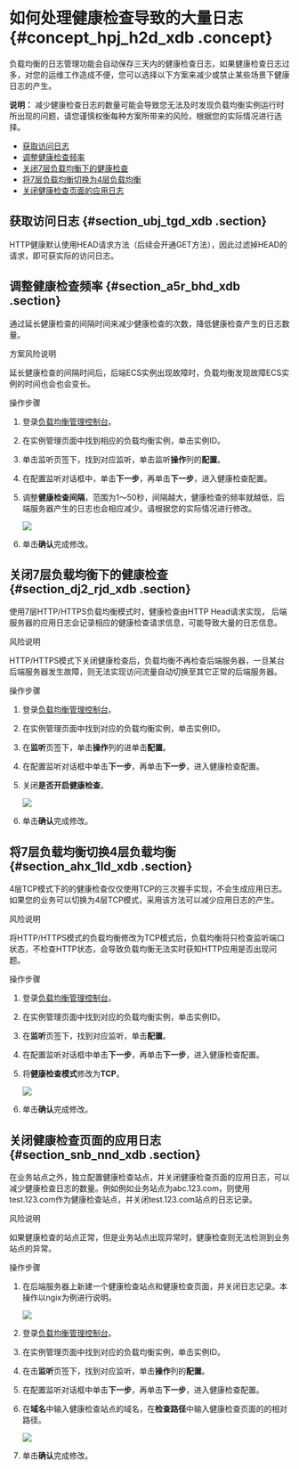# 如何处理健康检查导致的大量日志 {#concept_hpj_h2d_xdb .concept}

负载均衡的日志管理功能会自动保存三天内的健康检查日志，如果健康检查日志过多，对您的运维工作造成不便，您可以选择以下方案来减少或禁止某些场景下健康日志的产生。

**说明：** 减少健康检查日志的数量可能会导致您无法及时发现负载均衡实例运行时所出现的问题，请您谨慎权衡每种方案所带来的风险，根据您的实际情况进行选择。

-   [获取访问日志](#section_ubj_tgd_xdb)
-   [调整健康检查频率](#section_a5r_bhd_xdb)
-   [关闭7层负载均衡下的健康检查](#section_dj2_rjd_xdb)
-   [将7层负载均衡切换为4层负载均衡](#section_ahx_1ld_xdb)
-   [关闭健康检查页面的应用日志](#section_snb_nnd_xdb)

## 获取访问日志 {#section_ubj_tgd_xdb .section}

HTTP健康默认使用HEAD请求方法（后续会开通GET方法），因此过滤掉HEAD的请求，即可获实际的访问日志。

## 调整健康检查频率 {#section_a5r_bhd_xdb .section}

通过延长健康检查的间隔时间来减少健康检查的次数，降低健康检查产生的日志数量。

方案风险说明

延长健康检查的间隔时间后，后端ECS实例出现故障时，负载均衡发现故障ECS实例的时间也会也会变长。

操作步骤

1.  登录[负载均衡管理控制台](https://slbnew.console.aliyun.com/)。
2.  在实例管理页面中找到相应的负载均衡实例，单击实例ID。
3.  单击监听页签下，找到对应监听，单击监听**操作**列的**配置**。
4.  在配置监听对话框中，单击**下一步**，再单击**下一步**，进入健康检查配置。
5.  调整**健康检查间隔**，范围为1～50秒，间隔越大，健康检查的频率就越低，后端服务器产生的日志也会相应减少。请根据您的实际情况进行修改。

    ![](http://static-aliyun-doc.oss-cn-hangzhou.aliyuncs.com/assets/img/4302/154452470313840_zh-CN.png)

6.  单击**确认**完成修改。

## 关闭7层负载均衡下的健康检查 {#section_dj2_rjd_xdb .section}

使用7层HTTP/HTTPS负载均衡模式时，健康检查由HTTP Head请求实现， 后端服务器的应用日志会记录相应的健康检查请求信息，可能导致大量的日志信息。

风险说明

HTTP/HTTPS模式下关闭健康检查后，负载均衡不再检查后端服务器，一旦某台后端服务器发生故障，则无法实现访问流量自动切换至其它正常的后端服务器。

操作步骤

1.  登录[负载均衡管理控制台](https://slbnew.console.aliyun.com/)。
2.  在实例管理页面中找到对应的负载均衡实例，单击实例ID。
3.  在**监听**页签下，单击**操作**列的进单击**配置**。
4.  在配置监听对话框中单击**下一步**，再单击**下一步**，进入健康检查配置。
5.  关闭**是否开启健康检查**。

    ![](http://static-aliyun-doc.oss-cn-hangzhou.aliyuncs.com/assets/img/4302/154452470313841_zh-CN.png)

6.  单击**确认**完成修改。

## 将7层负载均衡切换4层负载均衡 {#section_ahx_1ld_xdb .section}

4层TCP模式下的的健康检查仅仅使用TCP的三次握手实现，不会生成应用日志。如果您的业务可以切换为4层TCP模式，采用该方法可以减少应用日志的产生。

风险说明

将HTTP/HTTPS模式的负载均衡修改为TCP模式后，负载均衡将只检查监听端口状态，不检查HTTP状态，会导致负载均衡无法实时获知HTTP应用是否出现问题。

操作步骤

1.  登录[负载均衡管理控制台](https://slbnew.console.aliyun.com/)。
2.  在实例管理页面中找到对应的负载均衡实例，单击实例ID。
3.  在**监听**页签下，找到对应监听，单击**配置**。
4.  在配置监听对话框中单击**下一步**，再单击**下一步**，进入健康检查配置。
5.  将**健康检查模式**修改为**TCP**。

    ![](http://static-aliyun-doc.oss-cn-hangzhou.aliyuncs.com/assets/img/4302/154452470313842_zh-CN.png)

6.  单击**确认**完成修改。

## 关闭健康检查页面的应用日志 {#section_snb_nnd_xdb .section}

在业务站点之外，独立配置健康检查站点，并关闭健康检查页面的应用日志，可以减少健康检查日志的数量。例如例如业务站点为abc.123.com，则使用test.123.com作为健康检查站点，并关闭test.123.com站点的日志记录。

风险说明

如果健康检查的站点正常，但是业务站点出现异常时，健康检查则无法检测到业务站点的异常。

操作步骤

1.  在后端服务器上新建一个健康检查站点和健康检查页面，并关闭日志记录。本操作以ngix为例进行说明。

    ![](http://static-aliyun-doc.oss-cn-hangzhou.aliyuncs.com/assets/img/4302/15445247033405_zh-CN.png)

2.  登录[负载均衡管理控制台](https://slbnew.console.aliyun.com/?spm=a2c63.o282931.a3.9.60c23195z3tLiU)。
3.  在实例管理页面中找到对应的负载均衡实例，单击实例ID。
4.  在击**监听**页签下，找到对应监听，单击**操作**列的**配置**。
5.  在配置监听对话框中单击**下一步**，再单击**下一步**，进入健康检查配置。
6.  在**域名**中输入健康检查站点的域名，在**检查路径**中输入健康检查页面的的相对路径。

    ![](http://static-aliyun-doc.oss-cn-hangzhou.aliyuncs.com/assets/img/4302/154452470313845_zh-CN.png)

7.  单击**确认**完成修改。

